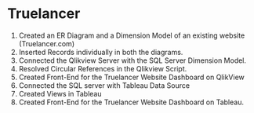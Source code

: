 # Truelancer

1. Created an ER Diagram and a Dimension Model of an existing website (Truelancer.com)
2. Inserted Records individually in both the diagrams.
3. Connected the Qlikview Server with the SQL Server Dimension Model.
4. Resolved Circular References in the Qlikview Script.
5. Created Front-End for the Truelancer Website Dashboard on QlikView
6. Connected the SQL server with Tableau Data Source
7. Created Views in Tableau
8. Created Front-End for the Truelancer Website Dashboard on Tableau.
